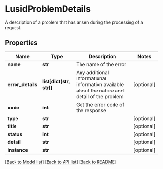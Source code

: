 # LusidProblemDetails

A description of a problem that has arisen during the processing of a request.

## Properties
Name | Type | Description | Notes
------------ | ------------- | ------------- | -------------
**name** | **str** | The name of the error | 
**error_details** | **list[dict(str, str)]** | Any additional informational information available about the nature and detail of the problem | [optional] 
**code** | **int** | Get the error code of the response | 
**type** | **str** |  | [optional] 
**title** | **str** |  | [optional] 
**status** | **int** |  | [optional] 
**detail** | **str** |  | [optional] 
**instance** | **str** |  | [optional] 

[[Back to Model list]](../README.md#documentation-for-models) [[Back to API list]](../README.md#documentation-for-api-endpoints) [[Back to README]](../README.md)


